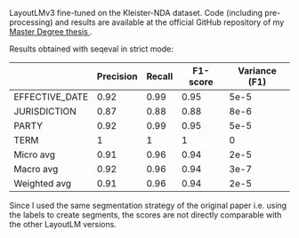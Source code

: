 LayoutLMv3 fine-tuned on the Kleister-NDA dataset. Code (including pre-processing) and results are available at the official GitHub repository of my [Master Degree thesis ](https://github.com/AleRosae/thesis-layoutlm).

Results obtained with seqeval in strict mode:


|                | Precision | Recall | F1-score | Variance (F1) |
|----------------|-----------|--------|----------|---------------|
| EFFECTIVE_DATE | 0.92      | 0.99   | 0.95     | 5e-5          |
| JURISDICTION   | 0.87      | 0.88   | 0.88     | 8e-6          |
| PARTY          | 0.92      | 0.99   | 0.95     | 5e-5          |
| TERM           | 1         | 1      | 1        | 0             |
| Micro avg      | 0.91      | 0.96   | 0.94     | 2e-5          |
| Macro avg      | 0.92      | 0.96   | 0.94     | 3e-7          |
| Weighted avg   | 0.91      | 0.96   | 0.94     | 2e-5          |

Since I used the same segmentation strategy of the original paper i.e. using the labels to create segments, the scores are not directly comparable with the other LayoutLM versions.